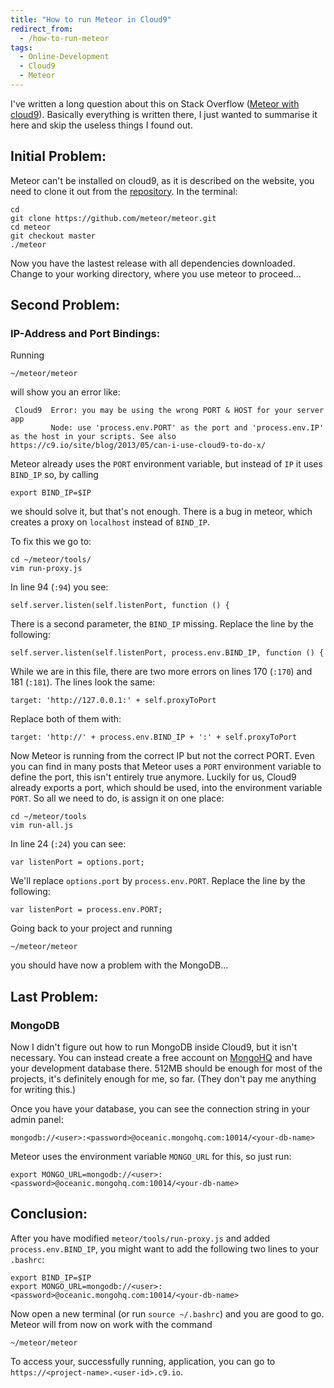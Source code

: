 ```yaml
---
title: "How to run Meteor in Cloud9"
redirect_from:
  - /how-to-run-meteor
tags:
  - Online-Development
  - Cloud9
  - Meteor
---
```


I've written a long question about this on Stack Overflow ([Meteor with cloud9](http://stackoverflow.com/questions/22561328/meteor-with-cloud9/)). Basically everything is written there, I just wanted to summarise it here and skip the useless things I found out.

## Initial Problem:
Meteor can't be installed on cloud9, as it is described on the website, you need to clone it out from the [repository](https://github.com/meteor/meteor/tree/master). In the terminal:

    cd
    git clone https://github.com/meteor/meteor.git
    cd meteor
    git checkout master
    ./meteor

Now you have the lastest release with all dependencies downloaded. Change to your working directory, where you use meteor to proceed...

## Second Problem:

### IP-Address and Port Bindings:

Running

    ~/meteor/meteor

will show you an error like:

```
 Cloud9  Error: you may be using the wrong PORT & HOST for your server app
         Node: use 'process.env.PORT' as the port and 'process.env.IP' as the host in your scripts. See also https://c9.io/site/blog/2013/05/can-i-use-cloud9-to-do-x/
```
Meteor already uses the `PORT` environment variable, but instead of `IP` it uses `BIND_IP` so, by calling

    export BIND_IP=$IP

we should solve it, but that's not enough. There is a bug in meteor, which creates a proxy on `localhost` instead of `BIND_IP`.

To fix this we go to:

    cd ~/meteor/tools/
    vim run-proxy.js

In line 94 (`:94`) you see:

    self.server.listen(self.listenPort, function () {

There is a second parameter, the `BIND_IP` missing. Replace the line by the following:

    self.server.listen(self.listenPort, process.env.BIND_IP, function () {

While we are in this file, there are two more errors on lines 170 (`:170`) and 181 (`:181`). The lines look the same:

    target: 'http://127.0.0.1:' + self.proxyToPort

Replace both of them with:

    target: 'http://' + process.env.BIND_IP + ':' + self.proxyToPort

Now Meteor is running from the correct IP but not the correct PORT. Even you can find in many posts that Meteor uses a `PORT` environment variable to define the port, this isn't entirely true anymore. Luckily for us, Cloud9 already exports a port, which should be used, into the environment variable `PORT`. So all we need to do, is assign it on one place:

    cd ~/meteor/tools
    vim run-all.js

In line 24 (`:24`) you can see:

    var listenPort = options.port;

We'll replace `options.port` by `process.env.PORT`. Replace the line by the following:

    var listenPort = process.env.PORT;

Going back to your project and running

    ~/meteor/meteor

you should have now a problem with the MongoDB...

## Last Problem:

### MongoDB

Now I didn't figure out how to run MongoDB inside Cloud9, but it isn't necessary. You can instead create a free account on [MongoHQ](https://www.mongohq.com/) and have your development database there. 512MB should be enough for most of the projects, it's definitely enough for me, so far. (They don't pay me anything for writing this.)

Once you have your database, you can see the connection string in your admin panel:

    mongodb://<user>:<password>@oceanic.mongohq.com:10014/<your-db-name>

Meteor uses the environment variable `MONGO_URL` for this, so just run:

    export MONGO_URL=mongodb://<user>:<password>@oceanic.mongohq.com:10014/<your-db-name>

## Conclusion:

After you have modified `meteor/tools/run-proxy.js` and added `process.env.BIND_IP`, you might want to add the following two lines to your `.bashrc`:

    export BIND_IP=$IP
    export MONGO_URL=mongodb://<user>:<password>@oceanic.mongohq.com:10014/<your-db-name>

Now open a new terminal (or run `source ~/.bashrc`) and you are good to go. Meteor will from now on work with the command

    ~/meteor/meteor

To access your, successfully running, application, you can go to `https://<project-name>.<user-id>.c9.io`.
